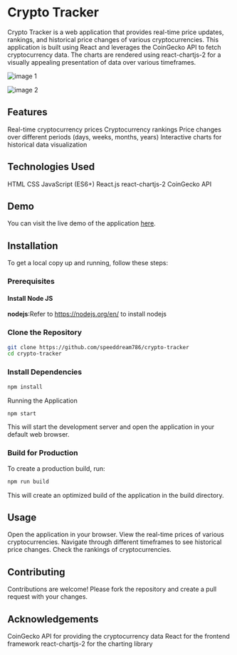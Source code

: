 # Crypto Tracker
Crypto Tracker is a web application that provides real-time price updates, rankings, and historical price changes of various cryptocurrencies. This application is built using React and leverages the CoinGecko API to fetch cryptocurrency data. The charts are rendered using react-chartjs-2 for a visually appealing presentation of data over various timeframes.


![image 1](https://github.com/gufran21/becrypto/assets/111707501/9fa51c97-f7c3-4c98-a1a0-2a6a01cdf92c)

![image 2](https://github.com/gufran21/becrypto/assets/111707501/cfef053d-c97c-4506-aa92-71e438156abb)


## Features
Real-time cryptocurrency prices
Cryptocurrency rankings
Price changes over different periods (days, weeks, months, years)
Interactive charts for historical data visualization


## Technologies Used
HTML
CSS
JavaScript (ES6+)
React.js
react-chartjs-2
CoinGecko API


## Demo
You can visit the live demo of the application [here](https://becryto-gufran21.vercel.app).

## Installation
To get a local copy up and running, follow these steps:

### Prerequisites
#### Install Node JS
**nodejs**:Refer to https://nodejs.org/en/ to install nodejs

### Clone the Repository
```bash
git clone https://github.com/speeddream786/crypto-tracker
cd crypto-tracker
```

### Install Dependencies
```bash
npm install
```
Running the Application
```bash
npm start
```
This will start the development server and open the application in your default web browser.

### Build for Production
To create a production build, run:

```bash
npm run build
```
This will create an optimized build of the application in the build directory.

## Usage
Open the application in your browser.
View the real-time prices of various cryptocurrencies.
Navigate through different timeframes to see historical price changes.
Check the rankings of cryptocurrencies.


## Contributing
Contributions are welcome! Please fork the repository and create a pull request with your changes.


## Acknowledgements
CoinGecko API for providing the cryptocurrency data
React for the frontend framework
react-chartjs-2 for the charting library
